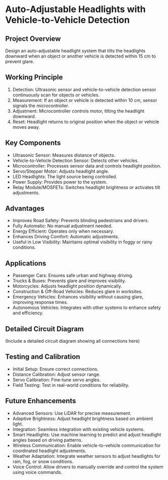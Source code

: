 # Auto-Adjustable Headlights with Vehicle-to-Vehicle Detection

## Project Overview

Design an auto-adjustable headlight system that tilts the headlights downward when an object or another vehicle is detected within 15 cm to prevent glare.

## Working Principle

1. Detection: Ultrasonic sensor and vehicle-to-vehicle detection sensor continuously scan for objects or vehicles.
2. Measurement: If an object or vehicle is detected within 10 cm, sensor signals the microcontroller.
3. Adjustment: Microcontroller controls motor, tilting the headlight downward.
4. Reset: Headlight returns to original position when the object or vehicle moves away.

## Key Components

- Ultrasonic Sensor: Measures distance of objects.
- Vehicle-to-Vehicle Detection Sensor: Detects other vehicles.
- Microcontroller: Processes sensor data and controls headlight position.
- Servo/Stepper Motor: Adjusts headlight angle.
- LED Headlights: The light source being controlled.
- Power Supply: Provides power to the system.
- Relay Module/MOSFETs: Switches headlight brightness or activates tilt adjustments.

## Advantages

- Improves Road Safety: Prevents blinding pedestrians and drivers.
- Fully Automatic: No manual adjustment needed.
- Energy Efficient: Operates only when necessary.
- Enhances Driving Comfort: Automatic adjustments.
- Useful in Low Visibility: Maintains optimal visibility in foggy or rainy conditions.

## Applications

- Passenger Cars: Ensures safe urban and highway driving.
- Trucks & Buses: Prevents glare and improves visibility.
- Motorcycles: Adjusts headlight position dynamically.
- Construction & Off-Road Vehicles: Reduces glare in worksites.
- Emergency Vehicles: Enhances visibility without causing glare, improving response times.
- Autonomous Vehicles: Integrates with other systems to enhance safety and efficiency.

## Detailed Circuit Diagram

(Include a detailed circuit diagram showing all connections here)

## Testing and Calibration

- Initial Setup: Ensure correct connections.
- Distance Calibration: Adjust sensor range.
- Servo Calibration: Fine-tune servo angles.
- Field Testing: Test in real-world conditions for reliability.

## Future Enhancements

- Advanced Sensors: Use LiDAR for precise measurement.
- Adaptive Brightness: Adjust headlight brightness based on ambient light.
- Integration: Seamless integration with existing vehicle systems.
- Smart Headlights: Use machine learning to predict and adjust headlight angles based on driving patterns.
- Wireless Communication: Enable vehicle-to-vehicle communication for coordinated headlight adjustments.
- Weather Adaptation: Integrate weather sensors to adjust headlights for rain, fog, or snow conditions.
- Voice Control: Allow drivers to manually override and control the system using voice commands.

